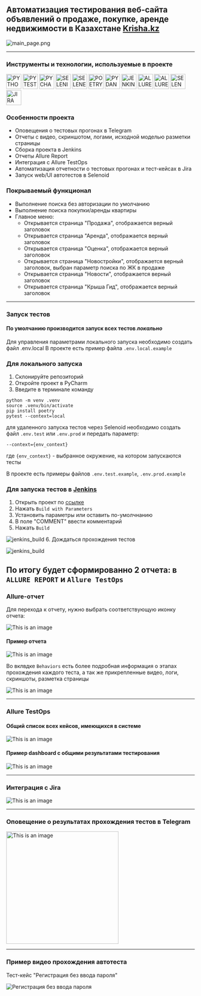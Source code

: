 ## Автоматизация тестирования  веб-сайта объявлений о продаже, покупке, аренде недвижимости в Казахстане [Krisha.kz](https://krisha.kz/)

![main_page.png](resources%2Fimg%2Fmain_page.png)

----

### Инструменты и технологии, используемые в проекте
<p>
<a href="https://www.python.org/"><img src="resources/img/python.png" width="40" height="40"  alt="PYTHON"/></a>
<a href="https://docs.pytest.org/en/"><img src="resources/img/pytest.png" width="40" height="40"  alt="PYTEST"/></a>
<a href="https://www.jetbrains.com/pycharm/"><img src="resources/img/pycharm.png" width="40" height="40"  alt="PYCHARM"/></a>
<a href="https://www.selenium.dev/"><img src="resources/img/selenium.png" width="40" height="40"  alt="SELENIUM"/></a>
<a href="https://github.com/yashaka/selene/"><img src="resources/img/selene.png" width="40" height="40"  alt="SELENE"/></a>
<a href="https://python-poetry.org/"><img src="resources/img/poetry.png" width="40" height="40"  alt="POETRY"/></a>
<a href="https://docs.pydantic.dev/latest/"><img src="resources/img/pydantic.png" width="40" height="40"  alt="PYDANTIC"/></a>
<a href="https://www.jenkins.io/"><img src="resources/img/jenkins.png" width="40" height="40"  alt="JENKINS"/></a>
<a href="https://allurereport.org/"><img src="resources/img/allure_report.png" width="40" height="40"  alt="ALLUREREPORT"/></a>
<a href="https://qameta.io/"><img src="resources/img/allure_testops.png" width="40" height="40"  alt="ALLURETESTOPS"/></a>
<a href="https://aerokube.com/selenoid/"><img src="resources/img/selenoid.png" width="40" height="40"  alt="SELENOID"/></a>
<a href="https://www.atlassian.com/software/jira"><img src="resources/img/jira.png" width="40" height="40"  alt="JIRA"/></a>
</p>

### Особенности проекта

* Оповещения о тестовых прогонах в Telegram
* Отчеты с видео, скриншотом, логами, исходной моделью разметки страницы
* Сборка проекта в Jenkins
* Отчеты Allure Report
* Интеграция с Allure TestOps
* Автоматизация отчетности о тестовых прогонах и тест-кейсах в Jira
* Запуск web/UI автотестов в Selenoid


### Покрываемый функционал
- Выполнение поиска без авторизации по умолчанию
- Выполнение поиска покупки/аренды квартиры
- Главное меню:
  - Открывается страница "Продажа", отображается верный заголовок
  - Открывается страница "Аренда", отображается верный заголовок
  - Открывается страница "Оценка", отображается верный заголовок
  - Открывается страница "Новостройки", отображается верный заголовок, выбран параметр поиска по ЖК в продаже
  - Открывается страница "Новости", отображается верный заголовок
  - Открывается страница "Крыша Гид", отображается верный заголовок

----    

### Запуск тестов
#### По умолчанию производится запуск всех тестов *локально*
Для управления параметрами локального запуска необходимо создать файл .env.local
В проекте есть пример файла `.env.local.example`


### Для локального запуска
1. Склонируйте репозиторий
2. Откройте проект в PyCharm
3. Введите в терминале команду

``` 
python -m venv .venv
source .venv/bin/activate
pip install poetry
pytest --context=local
```
для удаленного запуска тестов через Selenoid необходимо создать файл `.env.test` или `.env.prod` и передать параметр:

```
--context={env_context} 
```
где `{env_context}`  - выбранное окружение, на котором запускаются тесты

В проекте есть примеры файлов `.env.test.example`, `.env.prod.example`



### Для запуска тестов в [Jenkins](https://jenkins.autotests.cloud/job/008-o11ra-diplom/)

1. Открыть проект по [ссылке](https://jenkins.autotests.cloud/job/008-o11ra-diplom/)
2. Нажать `Build with Parameters`
3. Установить параметры или оставить по-умолчнанию 
4. В поле "COMMENT" ввести комментарий
5. Нажать `Build`

![jenkins_build](resources/jenkins_choice_param.png)
6. Дождаться прохождения тестов

![jenkins_build](resources/tests_are_running.png)

По итогу будет сформированно 2 отчета: в `ALLURE REPORT` и `Allure TestOps`
----
### Allure-отчет

Для перехода к отчету, нужно выбрать соответствующую иконку отчета:

![This is an image](resources/allure_report.png)

#### Пример отчета 

![This is an image](resources/allure_rep.png)

Во вклвдке `Behaviors` есть более подробная информация о этапах прохождения каждого теста, а так же прикрепленные видео, логи, скриншоты, разметка страницы

![This is an image](resources/attachments.png)

----

### Allure TestOps

#### Общий список всех кейсов, имеющихся в системе
![This is an image](resources/test_cases.png)

#### Пример dashboard с общими результатами тестирования
![This is an image](resources/dashboard.png)

----
### Интеграция с Jira

[//]: # (<img alt="This is an image" height="300" src="resources/jira.png"/>)

![This is an image](resources/jira.png)

----
### Оповещение о результатах прохождения тестов в Telegram

<img alt="This is an image" height="300" src="resources/telegram_tests.png"/>

----
### Пример видео прохождения автотеста
Тест-кейс "Регистрация без ввода пароля"

![Регистрация без ввода пароля](resources/video_test.gif)